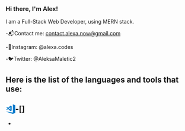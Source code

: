 ### Hi there, I'm Alex!
I am a Full-Stack Web Developer, using MERN stack.

-📬Contact me: contact.alexa.now@gmail.com

-🎈Instagram: @alexa.codes

-🐦Twitter: @AleksaMaletic2

## Here is the list of the languages and tools that use:
-[<img align="left" alt="Visual Studio Code" width="26px" src="https://raw.githubusercontent.com/github/explore/80688e429a7d4ef2fca1e82350fe8e3517d3494d/topics/visual-studio-code/visual-studio-code.png" />]
-
-